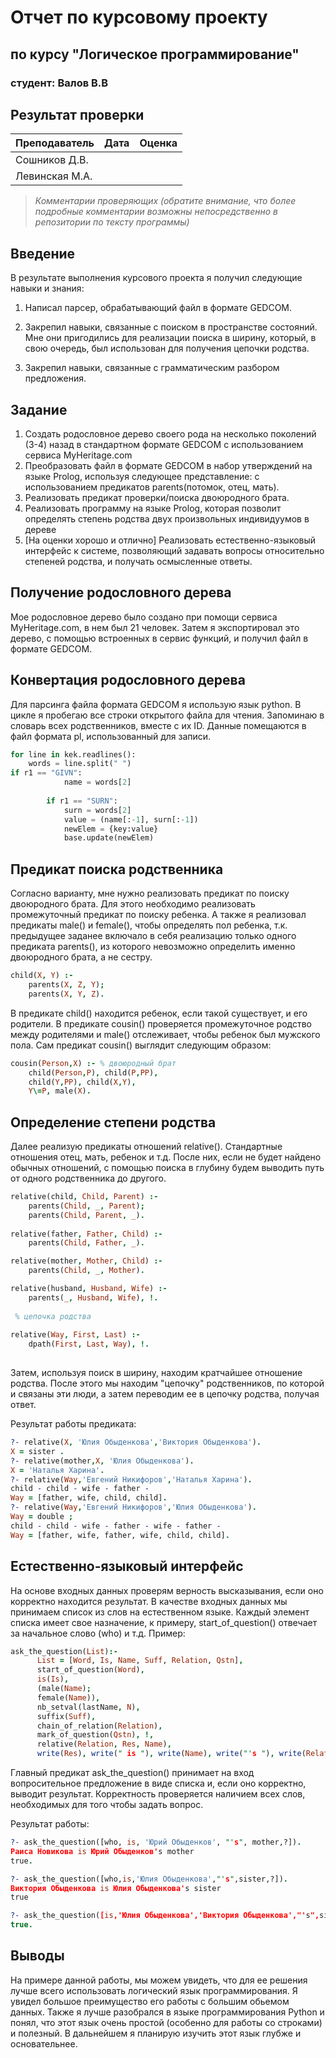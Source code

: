 # Отчет по курсовому проекту
## по курсу "Логическое программирование"

### студент: Валов В.В

## Результат проверки

| Преподаватель     | Дата         |  Оценка       |
|-------------------|--------------|---------------|
| Сошников Д.В. |              |               |
| Левинская М.А.|              |               |

> *Комментарии проверяющих (обратите внимание, что более подробные комментарии возможны непосредственно в репозитории по тексту программы)*

## Введение

В результате выполнения курсового проекта я получил следующие навыки и знания:

1. Написал парсер, обрабатывающий файл в формате GEDCOM.

2. Закрепил навыки, связанные с поиском в пространстве состояний. Мне они пригодились для реализации поиска в ширину, который, в свою очередь, был использован для получения цепочки родства.

3. Закрепил навыки, связанные с грамматическим разбором предложения.

## Задание

 1. Создать родословное дерево своего рода на несколько поколений (3-4) назад в стандартном формате GEDCOM с использованием сервиса MyHeritage.com 
 2. Преобразовать файл в формате GEDCOM в набор утверждений на языке Prolog, используя следующее представление: с использованием предикатов parents(потомок, отец, мать).
 3. Реализовать предикат проверки/поиска двоюродного брата.
 4. Реализовать программу на языке Prolog, которая позволит определять степень родства двух произвольных индивидуумов в дереве
 5. [На оценки хорошо и отлично] Реализовать естественно-языковый интерфейс к системе, позволяющий задавать вопросы относительно степеней родства, и получать осмысленные ответы. 

## Получение родословного дерева

Мое родословное дерево было создано при помощи сервиса MyHeritage.com, в нем был 21 человек. Затем я экспортировал это дерево, с помощью встроенных в сервис функций, и получил файл в формате GEDCOM. 

## Конвертация родословного дерева

Для парсинга файла формата GEDCOM я использую язык python. В цикле я пробегаю все строки открытого файла для чтения. Запоминаю в словарь всех родственников, вместе с их ID. Данные помещаются в файл формата pl, использованный для записи.
``` Python
for line in kek.readlines():
    words = line.split(" ")
if r1 == "GIVN":
            name = words[2]
            
        if r1 == "SURN":
            surn = words[2]
            value = (name[:-1], surn[:-1])
            newElem = {key:value}
            base.update(newElem)
```

## Предикат поиска родственника
Согласно варианту, мне нужно реализовать предикат по поиску двоюродного брата.
Для этого необходимо реализовать промежуточный предикат по поиску ребенка. А также я реализовал предикаты male() и female(), чтобы определять пол ребенка, т.к. предыдущее заданее включало в себя реализацию только одного предиката parents(), из которого невозможно определить именно двоюродного брата, а не сестру.
``` Prolog
child(X, Y) :- 
    parents(X, Z, Y);
    parents(X, Y, Z).
 ```
В предикате child() находится ребенок, если такой существует, и его родители. В предикате cousin() проверяется промежуточное родство между родителями и male() отслеживает, чтобы ребенок был мужского пола. Сам предикат cousin() выглядит следующим образом:
``` Prolog
cousin(Person,X) :- % двоюродный брат
    child(Person,P), child(P,PP), 
    child(Y,PP), child(X,Y),
    Y\=P, male(X).
  ```
## Определение степени родства

Далее реализую предикаты отношений relative(). Стандартные отношения отец, мать, ребенок и т.д.
После них, если не будет найдено обычных отношений, с помощью поиска в глубину будем выводить путь от одного родственника до другого.
``` Prolog
relative(child, Child, Parent) :-
    parents(Child, _, Parent);
    parents(Child, Parent, _).
   
relative(father, Father, Child) :-
    parents(Child, Father, _).

relative(mother, Mother, Child) :-
    parents(Child, _, Mother).

relative(husband, Husband, Wife) :-
    parents(_, Husband, Wife), !.
 
 % цепочка родства
 
relative(Way, First, Last) :-
    dpath(First, Last, Way), !.   
  
```
Затем, используя поиск в ширину, находим кратчайшее отношение родства. После этого мы находим "цепочку" родственников, по которой и связаны эти люди, а затем переводим ее в цепочку родства, получая ответ.

Результат работы предиката:
```Prolog
?- relative(X, 'Юлия Обыденкова','Виктория Обыденкова').
X = sister .
?- relative(mother,X, 'Юлия Обыденкова').
X = 'Наталья Харина'.
?- relative(Way,'Евгений Никифоров','Наталья Харина').
child - child - wife - father - 
Way = [father, wife, child, child].
?- relative(Way,'Евгений Никифоров','Юлия Обыденкова').
Way = double ;
child - child - wife - father - wife - father - 
Way = [father, wife, father, wife, child, child].
```
## Естественно-языковый интерфейс

На основе входных данных проверям верность высказывания, если оно корректно находится результат. В качестве входных данных мы принимаем список из слов на естественном языке. Каждый элемент списка имеет свое назначение, к примеру, start_of_question() отвечает за начальное слово (who) и т.д. 
Пример:
```Prolog
ask_the_question(List):-
      List = [Word, Is, Name, Suff, Relation, Qstn],
      start_of_question(Word),
      is(Is),
      (male(Name);
      female(Name)),
      nb_setval(lastName, N),
      suffix(Suff),
      chain_of_relation(Relation),
      mark_of_question(Qstn), !,
      relative(Relation, Res, Name),
      write(Res), write(" is "), write(Name), write("'s "), write(Relation).
```

Главный предикат ask_the_question() принимает на вход вопросительное предложение в виде списка и, если оно корректно, выводит результат. Корректность проверяется наличием всех слов, необходимых для того чтобы задать вопрос.

Результат работы:
```Prolog
?- ask_the_question([who, is, 'Юрий Обыденков', "'s", mother,?]).
Раиса Новикова is Юрий Обыденков's mother
true.

?- ask_the_question([who,is,'Юлия Обыденкова',"'s",sister,?]).
Виктория Обыденкова is Юлия Обыденкова's sister
true 

?- ask_the_question([is,'Юлия Обыденкова','Виктория Обыденкова',"'s",sister,?]).
true.
```
## Выводы
На примере данной работы, мы можем увидеть, что для ее решения лучше всего использовать логический язык программирования. Я увидел большое преимущество его работы с большим обьемом данных. Также я лучше разобрался в языке программирования Python и  понял, что этот язык очень простой (особенно для работы со строками) и полезный. В дальнейшем я планирую изучить этот язык глубже и основательнее.
